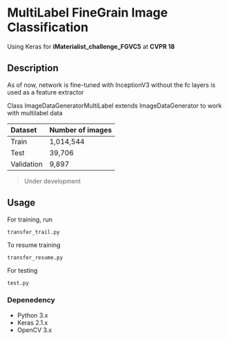 # MultiLabel FineGrain Image Classification 
Using Keras for <b>iMaterialist_challenge_FGVC5</b> at <b>CVPR 18</b>

## Description
As of now, network is fine-tuned with InceptionV3 without the fc layers is used as a feature extractor

Class ImageDataGeneratorMultiLabel extends ImageDataGenerator to work with multilabel data

|Dataset|Number of images|
|:-----|:--------------|
|Train  | 1,014,544|
|Test| 39,706|
|Validation| 9,897|

> Under development

## Usage
For training, run
```
transfer_trail.py
```

To resume training
```
transfer_resume.py
```

For testing
```
test.py
```

### Depenedency
* Python 3.x
* Keras 2.1.x
* OpenCV 3.x
